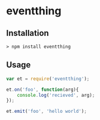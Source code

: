 # eventthing

## Installation

```
> npm install eventthing
```

## Usage

```js
var et = require('eventthing');

et.on('foo', function(arg){
	console.log('recieved', arg);
});

et.emit('foo', 'hello world');
```



